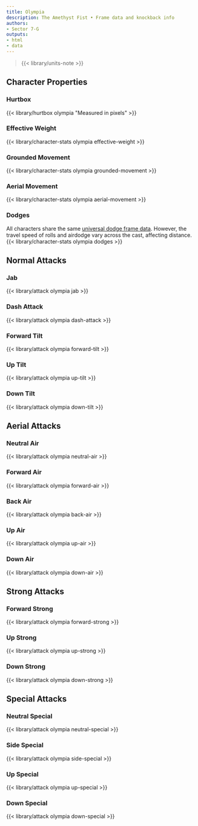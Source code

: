 ```yaml
---
title: Olympia
description: The Amethyst Fist • Frame data and knockback info
authors:
- Sector 7-G
outputs:
- html
- data
---
```


> {{< library/units-note >}}

## Character Properties
### Hurtbox
{{< library/hurtbox olympia "Measured in pixels" >}}
### Effective Weight
{{< library/character-stats olympia effective-weight >}}
### Grounded Movement
{{< library/character-stats olympia grounded-movement >}}
### Aerial Movement
{{< library/character-stats olympia aerial-movement >}}
### Dodges
All characters share the same [universal dodge frame data](/library/glossary#dodges). However, the travel speed of rolls and airdodge vary across the cast, affecting distance.
{{< library/character-stats olympia dodges >}}

## Normal Attacks
### Jab
{{< library/attack olympia jab >}}
### Dash Attack
{{< library/attack olympia dash-attack >}}
### Forward Tilt
{{< library/attack olympia forward-tilt >}}
### Up Tilt
{{< library/attack olympia up-tilt >}}
### Down Tilt
{{< library/attack olympia down-tilt >}}

## Aerial Attacks
### Neutral Air
{{< library/attack olympia neutral-air >}}
### Forward Air
{{< library/attack olympia forward-air >}}
### Back Air
{{< library/attack olympia back-air >}}
### Up Air
{{< library/attack olympia up-air >}}
### Down Air
{{< library/attack olympia down-air >}}

## Strong Attacks
### Forward Strong
{{< library/attack olympia forward-strong >}}
### Up Strong
{{< library/attack olympia up-strong >}}
### Down Strong
{{< library/attack olympia down-strong >}}

## Special Attacks
### Neutral Special
{{< library/attack olympia neutral-special >}}
### Side Special
{{< library/attack olympia side-special >}}
### Up Special
{{< library/attack olympia up-special >}}
### Down Special
{{< library/attack olympia down-special >}}
